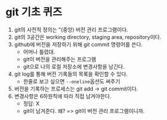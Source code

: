 # git 기초 퀴즈
1. git의 사전적 정의는 "(중앙) 버전 관리 프로그램이다.
2. git의 3공간은 working directory, staging area, repository이다. 
3. github에 버전을 저장하기 위해 git commit 명령어를 쓴다. 
    - 어머나 틀렸대.
    - git이 버전을 관리해주는 프로그램
    - git으로 나의 로컬 저장소에 변경사항을 남긴다. 
4. git log를 통해 버전 기록들의 목록을 확인할 수 있다. 
   - 한줄로 보고 싶으면 `--oneline`옵션도 써주기
5. 버전을 기록하는 프로세스는 git add -> git commit이다. 
6. 변경사항은 6하원칙에 따라 직접 남겨야한다.
   - 정답: X
   - git이 남겨준다. 왜? => git이 버전 관리 프로그램이니까.

